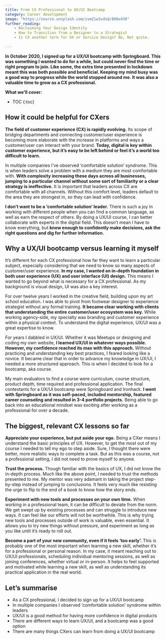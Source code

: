 ```yaml
---
title: From CX Professional to UX/UI Bootcamp
category: Career development
image: "https://source.unsplash.com/zvmZiw3vdsQ/800x430"
further_reading:
    - Reclaiming Your Design Identity
    - How to Transition from a Designer to a Strategist
    - Is CX another term for UX or Service Design? No, Not quite.
    
---
```


**In October 2020, I signed up for a UX/UI bootcamp with Springboard. This was something I wanted to do for a while, but could never find the time or right program to join. Like some, the extra time presented in lockdown meant this was both possible and beneficial. Keeping my mind busy was a good way to progress while the world stopped around me. It was also a valuable time to grow as a CX professional.**

**What we'll cover:**
* TOC
{:toc}

## How it could be helpful for CXers

**The field of customer experience (CX) is rapidly evolving.** Its scope of bridging departments and connecting customer/user experience is becoming more elaborate with the increase in platforms and ways a customer/user can interact with your brand. **Today, digital is key within customer experience, but it’s easy to be left behind or feel it’s a world too difficult to learn.** 

In multiple companies I’ve observed ‘comfortable solution’ syndrome. This is when leaders solve a problem with a medium they are most comfortable with. **With complexity increasing these days across all businesses, jumping to a particular channel without some sort of familiarity or a clear strategy is ineffective.** It is important that leaders across CX are comfortable with all channels. Without this comfort level, leaders default to the area they are strongest in, so they can lead with confidence.

**I don’t want to be a ‘comfortable solution’ leader.** There is such a joy in working with different people when you can find a common language, as well as earn the respect of others. By doing a UX/UI course, I can better collaborate with experts in the digital field. This doesn’t mean I have to know everything, but **know enough to confidently make decisions, ask the right questions and dig for further information.** 

## Why a UX/UI bootcamp versus learning it myself

It’s different for each CX professional how far they want to learn a particular subject, especially considering that we need to know so many aspects of customer/user experience. **In my case, I wanted an in-depth foundation in both user experience (UX) and user interface (UI) design.** This means I wanted to go beyond what is necessary for a CX professional. As my background is visual design, UI was also a key interest. 

For over twelve years I worked in the creative field, building upon my art school education. I was able to pivot from footwear designer to experience strategist without any formal training. **It became clear working with clients that understanding the entire customer/user ecosystem was key.** While working agency-side, my specialty was branding and customer experience within a physical context. To understand the digital experience, UX/UI was a great expertise to know. 

For years I dabbled in UX/UI. Whether it was Meetups or designing and coding my own website, **I learned UX/UI in whatever ways possible. However, my confidence reached its max with this approach.** Without practicing and understanding key best practices, I feared looking like a novice. It became clear that in order to advance my knowledge in UX/UI, I needed a more structured approach. This is when I decided to look for a bootcamp, aka course. 

My main evaluators to find a course were curriculum, course structure, product depth, time required and professional application. The final contestants for a UX/UI bootcamp were Springboard and Ironhack. **I went with Springboard as it was self-paced, included mentorship, featured career counseling and resulted in 3-4 portfolio projects.** Being able to go back into an educational mindset was exciting after working as a professional for over a decade. 

## The biggest, relevant CX lessons so far

**Appreciate your experience, but put aside your ego.** Being a CXer means I understand the basic principles of UX. However, to get the most out of my course I needed to tell my ego to step aside. Sure, I thought there were better, more realistic ways to complete a task. But as this was a course, not a professional setting, I did not need to prove myself to anyone. 

**Trust the process.** Though familiar with the basics of UX, I did not know the in-depth process. Much like the above point, I needed to trust the methods presented to me. My mentor was very adamant in taking the project step-by-step instead of jumping to conclusions. It feels very much like resisting the urge to flip to the end of a book to know how the story ends. 

**Experiment with new tools and processes on your own time.** When working in a professional team, it can be difficult to deviate from the norm. We get swept up by existing processes and can struggle to introduce new ways. It can feel like our efforts will not be worthwhile. This is why trying new tools and processes outside of work is valuable, even essential. It allows you to try new things without pressure, and experiment as long as you like until it’s ready to roll out. 

**Become a part of your new community, even if it feels ‘too early’.** This is probably one of the most important when learning a new skill, whether it’s for a professional or personal reason. In my case, it meant reaching out to UX/UI professionals, scheduling individual mentoring sessions, as well as joining conferences, whether virtual or in-person. It helps to feel supported and motivated while learning a new skill, as well as understanding its practical application in the real world.

## Let’s summarise

- As a CX professional, I decided to sign up for a UX/UI bootcamp
- In multiple companies I observed ‘comfortable solution’ syndrome within leaders
- UX/UI is a good method for having more confidence in digital products
- There are different ways to learn UX/UI, and a bootcamp was a good option
- There are many things CXers can learn from doing a UX/UI bootcamp
